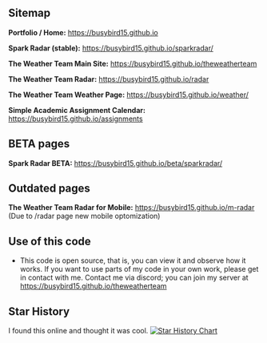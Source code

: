 ## Sitemap

**Portfolio / Home:** https://busybird15.github.io

**Spark Radar (stable):** https://busybird15.github.io/sparkradar/

**The Weather Team Main Site:** https://busybird15.github.io/theweatherteam

**The Weather Team Radar:** https://busybird15.github.io/radar

**The Weather Team Weather Page:** https://busybird15.github.io/weather/

**Simple Academic Assignment Calendar:** https://busybird15.github.io/assignments


## BETA pages

**Spark Radar BETA:** https://busybird15.github.io/beta/sparkradar/


## Outdated pages

**The Weather Team Radar for Mobile:** https://busybird15.github.io/m-radar (Due to /radar page new mobile optomization)

## Use of this code
* This code is open source, that is, you can view it and observe how it works. If you want to use parts of my code in your own work, please get in contact with me. Contact me via discord; you can join my server at https://busybird15.github.io/theweatherteam

## Star History
I found this online and thought it was cool.
[![Star History Chart](https://api.star-history.com/svg?repos=busybird15/busybird15.github.io&type=Timeline)](https://star-history.com/#busybird15/busybird15.github.io&Timeline)
